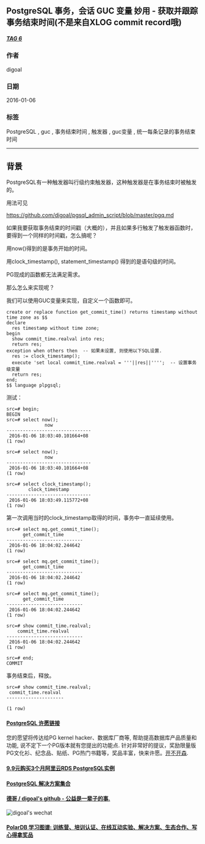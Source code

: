 ## PostgreSQL 事务，会话 GUC 变量 妙用 - 获取并跟踪事务结束时间(不是来自XLOG commit record哦)  
##### [TAG 6](../class/6.md)
                                    
### 作者                                                                                 
digoal                               
                                      
### 日期                                 
2016-01-06                              
                                  
### 标签                               
PostgreSQL , guc , 事务结束时间 , 触发器 , guc变量 , 统一每条记录的事务结束时间                
                                    
----                              
                                       
## 背景                             
PostgreSQL有一种触发器叫行级约束触发器，这种触发器是在事务结束时被触发的。  
  
用法可见  
  
https://github.com/digoal/pgsql_admin_script/blob/master/pgq.md  
  
如果我要获取事务结束的时间戳（大概的），并且如果多行触发了触发器函数时，要得到一个同样的时间戳，怎么搞呢？  
  
用now()得到的是事务开始的时间。  
  
用clock_timestamp(), statement_timestamp() 得到的是语句级的时间。  
  
PG现成的函数都无法满足需求。  
  
那么怎么来实现呢？  
  
我们可以使用GUC变量来实现，自定义一个函数即可。  
  
```  
create or replace function get_commit_time() returns timestamp without time zone as $$  
declare  
  res timestamp without time zone;  
begin  
  show commit_time.realval into res;  
  return res;  
exception when others then  -- 如果未设置, 则使用以下SQL设置.  
  res := clock_timestamp();  
  execute 'set local commit_time.realval = '''||res||'''';  -- 设置事务级变量  
  return res;  
end;  
$$ language plpgsql;  
```  
  
测试：  
  
```  
src=# begin;  
BEGIN  
src=# select now();  
              now                
-------------------------------  
 2016-01-06 18:03:40.101664+08  
(1 row)  
  
src=# select now();  
              now                
-------------------------------  
 2016-01-06 18:03:40.101664+08  
(1 row)  
  
src=# select clock_timestamp();  
        clock_timestamp          
-------------------------------  
 2016-01-06 18:03:49.115772+08  
(1 row)  
```  
  
第一次调用当时的clock_timestamp取得的时间，事务中一直延续使用。  
  
```  
src=# select mq.get_commit_time();  
      get_commit_time         
----------------------------  
 2016-01-06 18:04:02.244642  
(1 row)  
  
src=# select mq.get_commit_time();  
      get_commit_time         
----------------------------  
 2016-01-06 18:04:02.244642  
(1 row)  
  
src=# select mq.get_commit_time();  
      get_commit_time         
----------------------------  
 2016-01-06 18:04:02.244642  
(1 row)  
  
src=# show commit_time.realval;  
    commit_time.realval       
----------------------------  
 2016-01-06 18:04:02.244642  
(1 row)  
  
src=# end;  
COMMIT  
```  
  
事务结束后，释放。  
  
```  
src=# show commit_time.realval;  
 commit_time.realval   
---------------------  
   
(1 row)  
```  
  
  
  
  
  
  
  
  
  
  
  
  
  
  
  
  
  
  
  
  
  
  
  
  
  
  
  
  
  
  
  
  
  
  
  
  
  
  
  
  
  
  
  
  
  
  
  
  
  
  
  
  
  
  
  
  
  
  
  
  
  
  
  
  
  
  
  
  
  
  
  
  
  
  
#### [PostgreSQL 许愿链接](https://github.com/digoal/blog/issues/76 "269ac3d1c492e938c0191101c7238216")
您的愿望将传达给PG kernel hacker、数据库厂商等, 帮助提高数据库产品质量和功能, 说不定下一个PG版本就有您提出的功能点. 针对非常好的提议，奖励限量版PG文化衫、纪念品、贴纸、PG热门书籍等，奖品丰富，快来许愿。[开不开森](https://github.com/digoal/blog/issues/76 "269ac3d1c492e938c0191101c7238216").  
  
  
#### [9.9元购买3个月阿里云RDS PostgreSQL实例](https://www.aliyun.com/database/postgresqlactivity "57258f76c37864c6e6d23383d05714ea")
  
  
#### [PostgreSQL 解决方案集合](https://yq.aliyun.com/topic/118 "40cff096e9ed7122c512b35d8561d9c8")
  
  
#### [德哥 / digoal's github - 公益是一辈子的事.](https://github.com/digoal/blog/blob/master/README.md "22709685feb7cab07d30f30387f0a9ae")
  
  
![digoal's wechat](../pic/digoal_weixin.jpg "f7ad92eeba24523fd47a6e1a0e691b59")
  
  
#### [PolarDB 学习图谱: 训练营、培训认证、在线互动实验、解决方案、生态合作、写心得拿奖品](https://www.aliyun.com/database/openpolardb/activity "8642f60e04ed0c814bf9cb9677976bd4")
  

